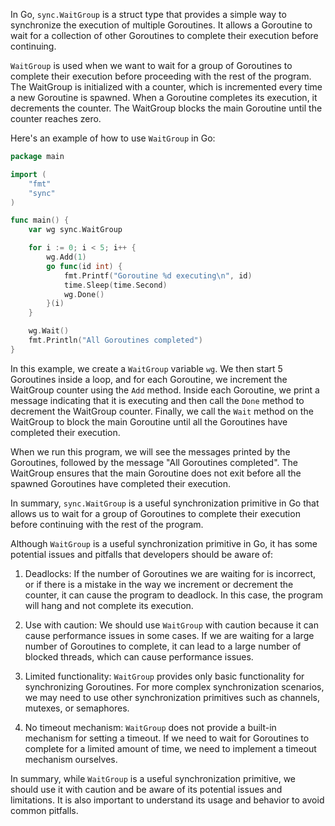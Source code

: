 In Go, `sync.WaitGroup` is a struct type that provides a simple way to synchronize the execution of multiple Goroutines. It allows a Goroutine to wait for a collection of other Goroutines to complete their execution before continuing.

`WaitGroup` is used when we want to wait for a group of Goroutines to complete their execution before proceeding with the rest of the program. The WaitGroup is initialized with a counter, which is incremented every time a new Goroutine is spawned. When a Goroutine completes its execution, it decrements the counter. The WaitGroup blocks the main Goroutine until the counter reaches zero.

Here's an example of how to use `WaitGroup` in Go:

```go
package main

import (
	"fmt"
	"sync"
)

func main() {
	var wg sync.WaitGroup

	for i := 0; i < 5; i++ {
		wg.Add(1)
		go func(id int) {
			fmt.Printf("Goroutine %d executing\n", id)
            time.Sleep(time.Second)
			wg.Done()
		}(i)
	}

	wg.Wait()
	fmt.Println("All Goroutines completed")
}
```

In this example, we create a `WaitGroup` variable `wg`. We then start 5 Goroutines inside a loop, and for each Goroutine, we increment the WaitGroup counter using the `Add` method. Inside each Goroutine, we print a message indicating that it is executing and then call the `Done` method to decrement the WaitGroup counter. Finally, we call the `Wait` method on the WaitGroup to block the main Goroutine until all the Goroutines have completed their execution.

When we run this program, we will see the messages printed by the Goroutines, followed by the message "All Goroutines completed". The WaitGroup ensures that the main Goroutine does not exit before all the spawned Goroutines have completed their execution.

In summary, `sync.WaitGroup` is a useful synchronization primitive in Go that allows us to wait for a group of Goroutines to complete their execution before continuing with the rest of the program.

Although `WaitGroup` is a useful synchronization primitive in Go, it has some potential issues and pitfalls that developers should be aware of:

1. Deadlocks: If the number of Goroutines we are waiting for is incorrect, or if there is a mistake in the way we increment or decrement the counter, it can cause the program to deadlock. In this case, the program will hang and not complete its execution.

2. Use with caution: We should use `WaitGroup` with caution because it can cause performance issues in some cases. If we are waiting for a large number of Goroutines to complete, it can lead to a large number of blocked threads, which can cause performance issues.

3. Limited functionality: `WaitGroup` provides only basic functionality for synchronizing Goroutines. For more complex synchronization scenarios, we may need to use other synchronization primitives such as channels, mutexes, or semaphores.

4. No timeout mechanism: `WaitGroup` does not provide a built-in mechanism for setting a timeout. If we need to wait for Goroutines to complete for a limited amount of time, we need to implement a timeout mechanism ourselves.

In summary, while `WaitGroup` is a useful synchronization primitive, we should use it with caution and be aware of its potential issues and limitations. It is also important to understand its usage and behavior to avoid common pitfalls.